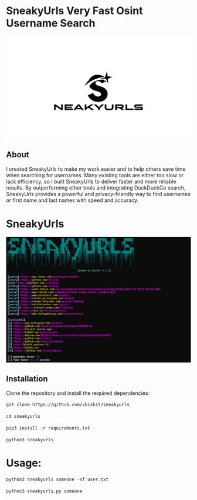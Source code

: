 # SneakyUrls Very Fast Osint Username Search 
![Screenshot](sneakyurl.jpg)

## About  

I created SneakyUrls to make my work easier and to help others save time when searching for usernames. Many existing tools are either too slow or lack efficiency, so I built SneakyUrls to deliver faster and more reliable results. By outperforming other tools and integrating DuckDuckGo search, SneakyUrls provides a powerful and privacy-friendly way to find usernames or first name and last names with speed and accuracy. 

# SneakyUrls
![sneaky](sneakyurls.png)

## Installation 
Clone the repository and install the required dependencies:  
```
git clone https://github.com/vbiskit/sneakyurls

cd sneakyurls

pip3 install -r requirements.txt

python3 sneakyurls
```
# Usage:
```
python3 sneakyurls someone -sf user.txt

python3 sneakyurls.py someone 
